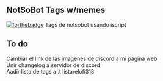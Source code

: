## NotSoBot Tags w/memes
[![forthebadge](https://forthebadge.com/images/badges/built-with-love.svg)](https://forthebadge.com) 
Tags de notsobot usando iscript
## To do 
Cambiar el link de las imagenes de discord a mi pagina web  
Unir changelog a servidor de discord  
Aadir lista de tags a .t listarelofi313

